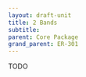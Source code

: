 ```yaml
---
layout: draft-unit
title: 2 Bands
subtitle: 
parent: Core Package
grand_parent: ER-301
---
```


TODO
